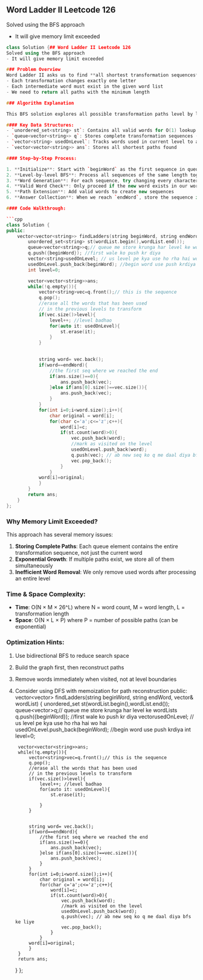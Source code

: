 
## Word Ladder II Leetcode 126
Solved using the BFS approach
- It will give memory limit exceeded
```cpp
class Solution {## Word Ladder II Leetcode 126
Solved using the BFS approach
- It will give memory limit exceeded

### Problem Overview
Word Ladder II asks us to find **all shortest transformation sequences** from `beginWord` to `endWord`, where:
- Each transformation changes exactly one letter
- Each intermediate word must exist in the given word list
- We need to return all paths with the minimum length

### Algorithm Explanation

This BFS solution explores all possible transformation paths level by level, ensuring we find the shortest sequences first.

#### Key Data Structures:
- `unordered_set<string> st`: Contains all valid words for O(1) lookup
- `queue<vector<string>> q`: Stores complete transformation sequences (not just words)
- `vector<string> usedOnLevel`: Tracks words used in current level to avoid cycles
- `vector<vector<string>> ans`: Stores all shortest paths found

#### Step-by-Step Process:

1. **Initialize**: Start with `beginWord` as the first sequence in queue
2. **Level-by-level BFS**: Process all sequences of the same length together
3. **Word Generation**: For each sequence, try changing every character of the last word to 'a'-'z'
4. **Valid Word Check**: Only proceed if the new word exists in our word set
5. **Path Extension**: Add valid words to create new sequences
6. **Answer Collection**: When we reach `endWord`, store the sequence if its optimal length

#### Code Walkthrough:

```cpp
class Solution {
public:
    vector<vector<string>> findLadders(string beginWord, string endWord, vector<string>& wordList) {
        unordered_set<string> st(wordList.begin(),wordList.end());
        queue<vector<string>>q;// queue me store krunga har level ke wordLists
        q.push({beginWord}); //first wale ko push kr diya
        vector<string>usedOnLevel; // us level pe kya use ho rha hai wo hai
        usedOnLevel.push_back(beginWord); //begin word use push krdiya
        int level=0;

        vector<vector<string>>ans;
        while(!q.empty()){
            vector<string>vec=q.front();// this is the sequence
            q.pop();
            //erase all the words that has been used 
            // in the previous levels to transform 
            if(vec.size()>level){
                level++; //level badhao 
                for(auto it: usedOnLevel){
                    st.erase(it);
                }
            }

            
            string word= vec.back();
            if(word==endWord){
                //the first seq where we reached the end
                if(ans.size()==0){
                    ans.push_back(vec);
                }else if(ans[0].size()==vec.size()){
                    ans.push_back(vec);
                }
            }
            for(int i=0;i<word.size();i++){
                char original = word[i];
                for(char c='a';c<='z';c++){
                    word[i]=c;
                    if(st.count(word)>0){
                        vec.push_back(word);
                        //mark as visited on the level
                        usedOnLevel.push_back(word);
                        q.push(vec); // ab new seq ko q me daal diya bfs ke liye
                        vec.pop_back();
                    }
                }
            word[i]=original;
            }
        }
        return ans;
    }
};
```

### Why Memory Limit Exceeded?

This approach has several memory issues:

1. **Storing Complete Paths**: Each queue element contains the entire transformation sequence, not just the current word
2. **Exponential Growth**: If multiple paths exist, we store all of them simultaneously
3. **Inefficient Word Removal**: We only remove used words after processing an entire level

### Time & Space Complexity:
- **Time**: O(N × M × 26^L) where N = word count, M = word length, L = transformation length
- **Space**: O(N × L × P) where P = number of possible paths (can be exponential)

### Optimization Hints:
1. Use bidirectional BFS to reduce search space
2. Build the graph first, then reconstruct paths
3. Remove words immediately when visited, not at level boundaries
4. Consider using DFS with memoization for path reconstruction
public:
    vector<vector<string>> findLadders(string beginWord, string endWord, vector<string>& wordList) {
        unordered_set<string> st(wordList.begin(),wordList.end());
        queue<vector<string>>q;// queue me store krunga har level ke wordLists
        q.push({beginWord}); //first wale ko push kr diya
        vector<string>usedOnLevel; // us level pe kya use ho rha hai wo hai
        usedOnLevel.push_back(beginWord); //begin word use push krdiya
        int level=0;

        vector<vector<string>>ans;
        while(!q.empty()){
            vector<string>vec=q.front();// this is the sequence
            q.pop();
            //erase all the words that has been used 
            // in the previous levels to transform 
            if(vec.size()>level){
                level++; //level badhao 
                for(auto it: usedOnLevel){
                    st.erase(it);

                }
            }

            
            string word= vec.back();
            if(word==endWord){
                //the first seq where we reached the end
                if(ans.size()==0){
                    ans.push_back(vec);
                }else if(ans[0].size()==vec.size()){
                    ans.push_back(vec);
                }
            }
            for(int i=0;i<word.size();i++){
                char original = word[i];
                for(char c='a';c<='z';c++){
                    word[i]=c;
                    if(st.count(word)>0){
                        vec.push_back(word);
                        //mark as visited on the level
                        usedOnLevel.push_back(word);
                        q.push(vec); // ab new seq ko q me daal diya bfs ke liye
                        vec.pop_back();
                    }
                }
            word[i]=original;
            }
        }
        return ans;


    }
};
```